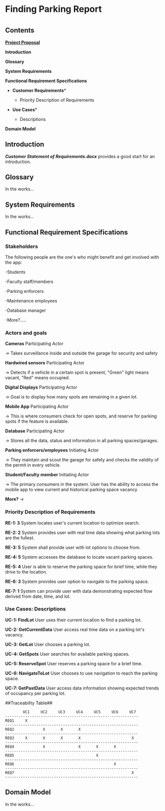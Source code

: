 # Finding Parking Report
#

## Contents ##

**[Project Proposal](https://github.com/CSUS-CSC-131-Fall2017/park/blob/master/Pink%20Unicorns%20-%20Proposal.md)**

**Introduction**

**Glossary**

**System Requirements**

**Functional Requirement Specifications**

- **Customer Requirements***

	- Priority Description of Requirements

- **Use Cases***

	- Descriptions

**Domain Model**

## Introduction ##

***Customer Statement of Requirements.docx***	provides a good start for an introduction.

## Glossary ##

In the works...

## System Requirements ##

In the works...

## Functional Requirement Specifications ##

### Stakeholders ###
	
The following people are the one's who might benefit and get involved with the app:

-Students

-Faculty staff/members

-Parking enforcers

-Maintenance employees

-Database manager	

-More?.....

### Actors and goals ###
	
**Cameras** Participating Actor 

-> Takes surveillance inside and outside the garage for security and safety

**Hardwired sensors** Participating Actor 

-> Detects if a vehicle in a certain spot is present, "Green" light means vacant, "Red" means occupied.

**Digital Displays** Participating Actor

-> Goal is to display how many spots are remaining in a given lot.


**Mobile App** Participating Actor 

-> This is where consumers check for open spots, and reserve for parking spots if the feature is available.

**Database** Participating Actor 

-> Stores all the data, status and information in all parking spaces/garages.

**Parking enforcers/employees** Initiating Actor 

-> They maintain and scout the garage for safety and checks the validity of the permit in every vehicle.

**Student/Faculty member** Initiating Actor 

-> The primary consumers in the system. User has the ability to access the mobile app to view current and historical parking space vacancy

**More?** ->

### Priority Description of Requirements ###

**RE-1: 3** System locates user's current location to optimize search.

**RE-2: 2** System provides user with real time data showing what parking lots are the fullest.

**RE-3: 5** System shall provide user with lot options to choose from.

**RE-4: 5** System accesses the database to  locate vacant parking spaces.

**RE-5: 4** User is able to reserve the parking space for brief time, while they drive to the location.

**RE-6: 3** System provides user option to navigate to the parking space.

**RE-7: 1** System can provide user with data demonstrating expected flow derived from date, time, and lot.

### Use Cases: Descriptions ###

**UC-1: FindLot** User uses their current location to find a parking lot.

**UC-2: GetCurrentData** User access real time data on a parking lot's vacancy.

**UC-3: GetLot** User chooses a parking lot.

**UC-4: GetSpots** User searches for available parking spaces.

**UC-5: ReserveSpot** User reserves a parking space for a brief time.

**UC-6: NavigateToLot** User chooses to use navigation to reach the parking space.

**UC-7: GetPastData** User access data information showing expected trends of occupancy per parking lot.

##Traceability Table##

			UC1		UC2		UC3		UC4		UC5		UC6		UC7
	------------------------------------------------------------	
	REQ1	 X
	------------------------------------------------------------
	REQ2			 X		 X		 X		 		 
	------------------------------------------------------------
	REQ3	 X		 X		 X 		 X		 				 X
	------------------------------------------------------------
	REQ4			 X		 		 X		 X		 X
	------------------------------------------------------------
	REQ5									 X				
	------------------------------------------------------------
	REQ6	 										 X
	------------------------------------------------------------
	REQ7													 X	
	------------------------------------------------------------

## Domain Model ##

In the works...
